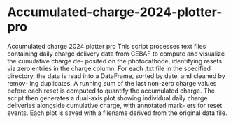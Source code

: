 # Accumulated-charge-2024-plotter-pro
Accumulated charge 2024 plotter pro
This script processes text files containing daily charge delivery data
from CEBAF to compute and visualize the cumulative charge de-
posited on the photocathode, identifying resets via zero entries in
the charge column. For each .txt file in the specified directory, the
data is read into a DataFrame, sorted by date, and cleaned by remov-
ing duplicates. A running sum of the last non-zero charge values
before each reset is computed to quantify the accumulated charge.
The script then generates a dual-axis plot showing individual daily
charge deliveries alongside cumulative charge, with annotated mark-
ers for reset events. Each plot is saved with a filename derived from
the original data file.
